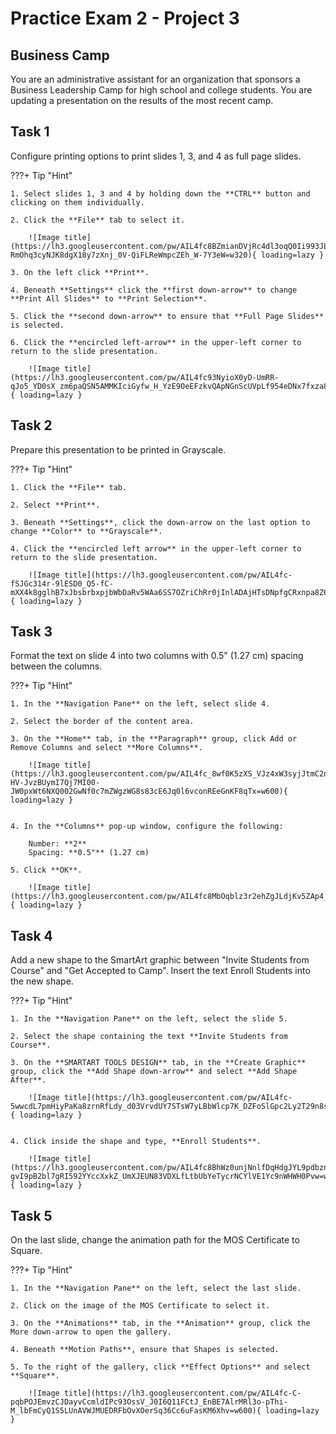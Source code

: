 # Practice Exam 2 - Project 3

## Business Camp
You are an administrative assistant for an organization that sponsors a Business Leadership Camp for high school and college students. You are updating a presentation on the results of the most recent camp.

## Task 1
 
Configure printing options to print slides 1, 3, and 4 as full page slides.

???+ Tip "Hint"

    1. Select slides 1, 3 and 4 by holding down the **CTRL** button and clicking on them individually.

    2. Click the **File** tab to select it.

        ![Image title](https://lh3.googleusercontent.com/pw/AIL4fc8BZmianDVjRc4dl3oqQ0Ii993JLyTnm6sn_KTVCcCJo1c4j2NmPCI7BWjmaJlDf5n-RmOhq3cyNJK8dgX18y7zXnj_0V-QiFLReWmpcZEh_W-7Y3eW=w320){ loading=lazy }

    3. On the left click **Print**.

    4. Beneath **Settings** click the **first down-arrow** to change **Print All Slides** to **Print Selection**.

    5. Click the **second down-arrow** to ensure that **Full Page Slides** is selected.

    6. Click the **encircled left-arrow** in the upper-left corner to return to the slide presentation.

        ![Image title](https://lh3.googleusercontent.com/pw/AIL4fc93NyioX0yD-UmRR-qJo5_YD0sX_zm6paQSN5AMMKIciGyfw_H_YzE9OeEFzkvQApNGnScUVpLf954eDNx7fxza8h9IvQKDSMZT5qln5VijSPIyxECv=w360){ loading=lazy }

## Task 2

Prepare this presentation to be printed in Grayscale.

???+ Tip "Hint"

    1. Click the **File** tab.

    2. Select **Print**.

    3. Beneath **Settings**, click the down-arrow on the last option to change **Color** to **Grayscale**.

    4. Click the **encircled left arrow** in the upper-left corner to return to the slide presentation.

        ![Image title](https://lh3.googleusercontent.com/pw/AIL4fc-fSJGc314r-9lESD0_Q5-fC-mXX4k8gglhB7xJbsbrbxpjbWbDaRv5WAa6SS7OZriChRr0jInlADAjHTsDNpfgCRxnpa8Z61ppvu7rJyYpjQ414YNO=w360){ loading=lazy }

## Task 3

Format the text on slide 4 into two columns with 0.5" (1.27 cm) spacing between the columns.

???+ Tip "Hint"

    1. In the **Navigation Pane** on the left, select slide 4.

    2. Select the border of the content area.

    3. On the **Home** tab, in the **Paragraph** group, click Add or Remove Columns and select **More Columns**.

        ![Image title](https://lh3.googleusercontent.com/pw/AIL4fc_8wf0K5zXS_VJz4xW3syjJtmC2nyweItwF7cnU-HV-JvzBUymI7Qj7MI00-JW0pxWt6NXQ002GwNf0c7mZWgzWG8s83cE6Jq0l6vconREeGnKF8qTx=w600){ loading=lazy }


    4. In the **Columns** pop-up window, configure the following:

        Number: **2**  
        Spacing: **0.5"** (1.27 cm)

    5. Click **OK**.

        ![Image title](https://lh3.googleusercontent.com/pw/AIL4fc8MbOqblz3r2ehZgJLdjKv5ZAp4_JZewZPDBxh7OyH6Il6j8gd4WygGdJwkwtCOOhMeFlwHbjBnEixdBSKAK6SYeHSIPzTfXzpkE4kJQD_y96iABtip=w280){ loading=lazy }

## Task 4

Add a new shape to the SmartArt graphic between "Invite Students from Course" and "Get Accepted to Camp". Insert the text Enroll Students into the new shape.

???+ Tip "Hint"

    1. In the **Navigation Pane** on the left, select the slide 5.

    2. Select the shape containing the text **Invite Students from Course**.

    3. On the **SMARTART TOOLS DESIGN** tab, in the **Create Graphic** group, click the **Add Shape down-arrow** and select **Add Shape After**.

        ![Image title](https://lh3.googleusercontent.com/pw/AIL4fc-5wwcdL7pmHiyPaKa8zrnRfLdy_d03VrvdUY7STsW7yLBbWlcp7K_DZFoSlGpc2Ly2T29n8so0DiV4jGr17C2l0bNAEUmIPqKHMrfxFuD48XDnYGJf=w600){ loading=lazy }


    4. Click inside the shape and type, **Enroll Students**.

        ![Image title](https://lh3.googleusercontent.com/pw/AIL4fc8BhWz0unjNnlfDqHdgJYL9pdbznwRwnRlnUtOXSM659R-gvI9pB2bl7gRI592YYccXxkZ_UmXJEUN83VDXLfLtbUbYeTycrNCYlVE1Yc9nWHWH0Pvw=w600){ loading=lazy }

## Task 5

On the last slide, change the animation path for the MOS Certificate to Square.

???+ Tip "Hint"

    1. In the **Navigation Pane** on the left, select the last slide.

    2. Click on the image of the MOS Certificate to select it.

    3. On the **Animations** tab, in the **Animation** group, click the More down-arrow to open the gallery.

    4. Beneath **Motion Paths**, ensure that Shapes is selected.

    5. To the right of the gallery, click **Effect Options** and select **Square**.

        ![Image title](https://lh3.googleusercontent.com/pw/AIL4fc-C-pqbPOJEmvzCJDayvCcmldIPc93OssV_J0I6Q11FCtJ_EnBE7AlrMRl3o-pThi-M_lbFmCyQ1S5LUnAVWJMUEDRFbOvXOerSq36Cc6uFasKM6Xhv=w600){ loading=lazy }